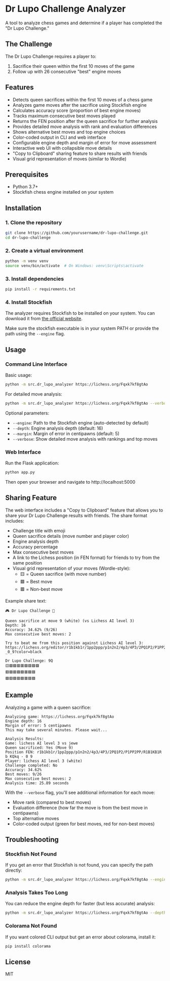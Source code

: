 # Dr Lupo Challenge Analyzer

A tool to analyze chess games and determine if a player has completed the "Dr Lupo Challenge."

## The Challenge

The Dr Lupo Challenge requires a player to:
1. Sacrifice their queen within the first 10 moves of the game
2. Follow up with 26 consecutive "best" engine moves

## Features

- Detects queen sacrifices within the first 10 moves of a chess game
- Analyzes game moves after the sacrifice using Stockfish engine
- Calculates accuracy score (proportion of best engine moves)
- Tracks maximum consecutive best moves played
- Returns the FEN position after the queen sacrifice for further analysis
- Provides detailed move analysis with rank and evaluation differences
- Shows alternative best moves and top engine choices
- Color-coded output in CLI and web interface
- Configurable engine depth and margin of error for move assessment
- Interactive web UI with collapsible move details
- "Copy to Clipboard" sharing feature to share results with friends
- Visual grid representation of moves (similar to Wordle)

## Prerequisites

- Python 3.7+
- Stockfish chess engine installed on your system

## Installation

### 1. Clone the repository

```bash
git clone https://github.com/yourusername/dr-lupo-challenge.git
cd dr-lupo-challenge
```

### 2. Create a virtual environment

```bash
python -m venv venv
source venv/bin/activate  # On Windows: venv\Scripts\activate
```

### 3. Install dependencies

```bash
pip install -r requirements.txt
```

### 4. Install Stockfish

The analyzer requires Stockfish to be installed on your system. You can download it from [the official website](https://stockfishchess.org/download/).

Make sure the stockfish executable is in your system PATH or provide the path using the `--engine` flag.

## Usage

### Command Line Interface

Basic usage:
```bash
python -m src.dr_lupo_analyzer https://lichess.org/Fqxk7kf8gtAo
```

For detailed move analysis:
```bash
python -m src.dr_lupo_analyzer https://lichess.org/Fqxk7kf8gtAo --verbose
```

Optional parameters:
- `--engine`: Path to the Stockfish engine (auto-detected by default)
- `--depth`: Engine analysis depth (default: 16)
- `--margin`: Margin of error in centipawns (default: 5)
- `--verbose`: Show detailed move analysis with rankings and top moves

### Web Interface

Run the Flask application:

```bash
python app.py
```

Then open your browser and navigate to http://localhost:5000

## Sharing Feature

The web interface includes a "Copy to Clipboard" feature that allows you to share your Dr Lupo Challenge results with friends. The share format includes:

- Challenge title with emoji
- Queen sacrifice details (move number and player color)
- Engine analysis depth
- Accuracy percentage
- Max consecutive best moves
- A link to the Lichess position (in FEN format) for friends to try from the same position
- Visual grid representation of your moves (Wordle-style):
  - 🟨 = Queen sacrifice (with move number)
  - 🟩 = Best move
  - 🟥 = Non-best move

Example share text:
```
🎮 Dr Lupo Challenge 👑

Queen sacrifice at move 9 (white) (vs Lichess AI level 3)
Depth: 16
Accuracy: 34.62% (9/26)
Max consecutive best moves: 2

Try to beat me from this position against Lichess AI level 3:
https://lichess.org/editor/r1b1kb1r/1pp2ppp/p1n2n2/4p3/4P3/2PQ1P2/P1PP2PP/R1B1KB1R_b_KQkq_-_0_9?color=black

Dr Lupo Challenge: 9Q
🟨🟩🟩🟥🟥🟩🟥🟩🟩
🟥🟩🟥🟩🟩🟥🟩🟥
🟩🟥🟩🟥🟩🟥🟥🟩
```

## Example

Analyzing a game with a queen sacrifice:

```
Analyzing game: https://lichess.org/Fqxk7kf8gtAo
Engine depth: 16
Margin of error: 5 centipawns
This may take several minutes. Please wait...

Analysis Results:
Game: lichess AI level 3 vs jewe
Queen sacrificed: Yes (Move 9)
Position FEN: r1b1kb1r/1pp2ppp/p1n2n2/4p3/4P3/2PQ1P2/P1PP2PP/R1B1KB1R b KQkq - 0 9
Player: lichess AI level 3 (white)
Challenge completed: No
Accuracy: 34.62%
Best moves: 9/26
Max consecutive best moves: 2
Analysis time: 25.89 seconds
```

With the `--verbose` flag, you'll see additional information for each move:
- Move rank (compared to best moves)
- Evaluation difference (how far the move is from the best move in centipawns)
- Top alternative moves
- Color-coded output (green for best moves, red for non-best moves)

## Troubleshooting

### Stockfish Not Found
If you get an error that Stockfish is not found, you can specify the path directly:
```bash
python -m src.dr_lupo_analyzer https://lichess.org/Fqxk7kf8gtAo --engine /path/to/stockfish
```

### Analysis Takes Too Long
You can reduce the engine depth for faster (but less accurate) analysis:
```bash
python -m src.dr_lupo_analyzer https://lichess.org/Fqxk7kf8gtAo --depth 8
```

### Colorama Not Found
If you want colored CLI output but get an error about colorama, install it:
```bash
pip install colorama
```

## License

MIT
